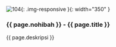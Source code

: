---
---

![104](/static/img/hibahcms/104.png){: .img-responsive }{: width="350" }

### {{ page.nohibah }} - {{ page.title }}

{{ page.deskripsi }}
